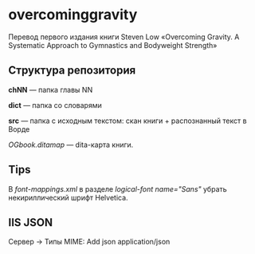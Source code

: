 # overcominggravity

Перевод первого издания книги Steven Low «Overcoming Gravity. A Systematic Approach to Gymnastics and Bodyweight Strength»

## Структура репозитория

**chNN** — папка главы NN

**dict** — папка со словарями

**src** — папка с исходным текстом: скан книги + распознанный текст в Ворде

*OGbook.ditamap* — dita-карта книги. 

## Tips
В *font-mappings.xml* в разделе *logical-font name="Sans"* убрать некириллический шрифт Helvetica.

## IIS JSON
Сервер -> Типы MIME: Add json application/json
